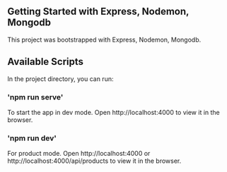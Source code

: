 ﻿## Getting Started with Express, Nodemon, Mongodb
This project was bootstrapped with Express, Nodemon, Mongodb.

## Available Scripts
In the project directory, you can run:

### 'npm run serve'
To start the app in dev mode.
Open http://localhost:4000 to view it in the browser.

### 'npm run dev'
For product mode.
Open http://localhost:4000 or http://localhost:4000/api/products to view it in the browser.
